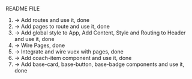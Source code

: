 README FILE

1. -> Add routes and use it, done
2. -> Add pages to route and use it, done
3. -> Add global style to App, Add Content, Style and Routing to Header and use it, done
4. -> Wire Pages, done
5. -> Integrate and wire vuex with pages, done
6. -> Add coach-item component and use it, done
7. -> Add base-card, base-button, base-badge components and use it, done
